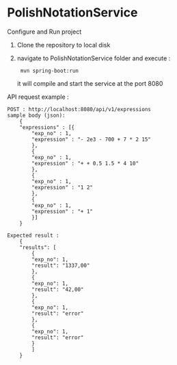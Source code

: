 # PolishNotationService

Configure and Run project

1. Clone the repository to local disk
2. navigate to PolishNotationService folder and execute :
        
        mvn spring-boot:run

    it will compile and start the service at the port 8080
   
API request example : 

    POST : http://localhost:8080/api/v1/expressions
    sample body (json):
        {
        "expressions" : [{
            "exp_no" : 1,
            "expression" : "- 2e3 - 700 + 7 * 2 15"
            },
            {
            "exp_no" : 1,
            "expression" : "+ + 0.5 1.5 * 4 10"
            },
            {
            "exp_no" : 1,
            "expression" : "1 2"
            },
            {
            "exp_no" : 1,
            "expression" : "+ 1"
            }]
        }

    Expected result : 
        {
        "results": [
            {
            "exp_no": 1,
            "result": "1337,00"
            },
            {
            "exp_no": 1,
            "result": "42,00"
            },
            {
            "exp_no": 1,
            "result": "error"
            },
            {
            "exp_no": 1,
            "result": "error"
            }
            ]
        }
        
 